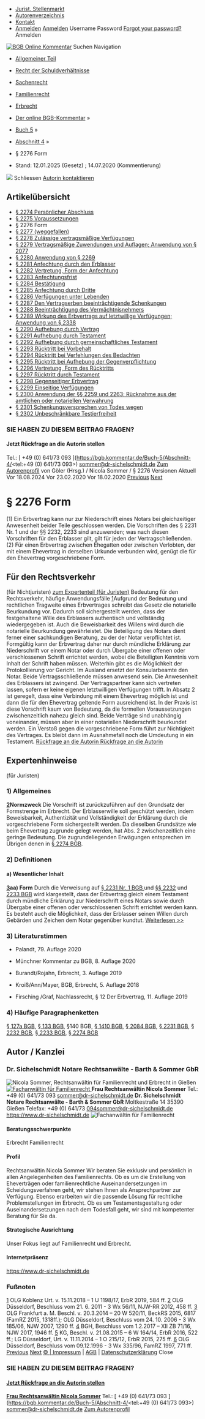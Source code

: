   * [Jurist. Stellenmarkt](https://bgb.kommentar.de/Buch-5/Abschnitt-4/</job-board> "Jurist. Stellenmarkt")
  * [Autorenverzeichnis](https://bgb.kommentar.de/Buch-5/Abschnitt-4/</Autorenverzeichnis> "Autorenverzeichnis")
  * [Kontakt](https://bgb.kommentar.de/Buch-5/Abschnitt-4/</Kontakt>)
  * [Anmelden](https://bgb.kommentar.de/Buch-5/Abschnitt-4/<#login> "show login form") [Anmelden](https://bgb.kommentar.de/Buch-5/Abschnitt-4/<#> "hide login form") Username Password
[Forgot your password?](https://bgb.kommentar.de/Buch-5/Abschnitt-4/</user/forgotpassword>) Anmelden 


[![BGB Online Kommentar](https://bgb.kommentar.de/extension/bgb/design/bgb/images/logo.png)](https://bgb.kommentar.de/Buch-5/Abschnitt-4/</> "BGB Online Kommentar")
Suchen
Navigation
  * [Allgemeiner Teil](https://bgb.kommentar.de/Buch-5/Abschnitt-4/</Buch-1>)
  * [Recht der Schuldverhältnisse](https://bgb.kommentar.de/Buch-5/Abschnitt-4/</Buch-2>)
  * [Sachenrecht](https://bgb.kommentar.de/Buch-5/Abschnitt-4/</Buch-3>)
  * [Familienrecht](https://bgb.kommentar.de/Buch-5/Abschnitt-4/</Buch-4>)
  * [Erbrecht](https://bgb.kommentar.de/Buch-5/Abschnitt-4/</Buch-5>)


  * [Der online BGB-Kommentar](https://bgb.kommentar.de/Buch-5/Abschnitt-4/</>) »
  * [Buch 5](https://bgb.kommentar.de/Buch-5/Abschnitt-4/</Buch-5>) »
  * [Abschnitt 4](https://bgb.kommentar.de/Buch-5/Abschnitt-4/</Buch-5/Abschnitt-4>) »
  * § 2276 Form 
  * Stand: 12.01.2025 (Gesetz) ; 14.07.2020 (Kommentierung) 


![](https://vg01.met.vgwort.de/na/1c9909529ead4f509072c06d9081a7d5)
Schliessen 
[ Autorin kontaktieren ](https://bgb.kommentar.de/Buch-5/Abschnitt-4/<#autorKanzlei28059>)
## Artikelübersicht
  * [ § 2274 Persönlicher Abschluss ](https://bgb.kommentar.de/Buch-5/Abschnitt-4/</Buch-5/Abschnitt-4/Persoenlicher-Abschluss>)
  * [ § 2275 Voraussetzungen ](https://bgb.kommentar.de/Buch-5/Abschnitt-4/</Buch-5/Abschnitt-4/Voraussetzungen>)
  * § 2276 Form 
  * [ § 2277 (weggefallen) ](https://bgb.kommentar.de/Buch-5/Abschnitt-4/</Buch-5/Abschnitt-4/weggefallen>)
  * [ § 2278 Zulässige vertragsmäßige Verfügungen ](https://bgb.kommentar.de/Buch-5/Abschnitt-4/</Buch-5/Abschnitt-4/Zulaessige-vertragsmaessige-Verfuegungen>)
  * [ § 2279 Vertragsmäßige Zuwendungen und Auflagen; Anwendung von § 2077 ](https://bgb.kommentar.de/Buch-5/Abschnitt-4/</Buch-5/Abschnitt-4/Vertragsmaessige-Zuwendungen-und-Auflagen-Anwendung-von-2077>)
  * [ § 2280 Anwendung von § 2269 ](https://bgb.kommentar.de/Buch-5/Abschnitt-4/</Buch-5/Abschnitt-4/Anwendung-von-2269>)
  * [ § 2281 Anfechtung durch den Erblasser ](https://bgb.kommentar.de/Buch-5/Abschnitt-4/</Buch-5/Abschnitt-4/Anfechtung-durch-den-Erblasser>)
  * [ § 2282 Vertretung, Form der Anfechtung ](https://bgb.kommentar.de/Buch-5/Abschnitt-4/</Buch-5/Abschnitt-4/Vertretung-Form-der-Anfechtung>)
  * [ § 2283 Anfechtungsfrist ](https://bgb.kommentar.de/Buch-5/Abschnitt-4/</Buch-5/Abschnitt-4/Anfechtungsfrist>)
  * [ § 2284 Bestätigung ](https://bgb.kommentar.de/Buch-5/Abschnitt-4/</Buch-5/Abschnitt-4/Bestaetigung>)
  * [ § 2285 Anfechtung durch Dritte ](https://bgb.kommentar.de/Buch-5/Abschnitt-4/</Buch-5/Abschnitt-4/Anfechtung-durch-Dritte>)
  * [ § 2286 Verfügungen unter Lebenden ](https://bgb.kommentar.de/Buch-5/Abschnitt-4/</Buch-5/Abschnitt-4/Verfuegungen-unter-Lebenden>)
  * [ § 2287 Den Vertragserben beeinträchtigende Schenkungen ](https://bgb.kommentar.de/Buch-5/Abschnitt-4/</Buch-5/Abschnitt-4/Den-Vertragserben-beeintraechtigende-Schenkungen>)
  * [ § 2288 Beeinträchtigung des Vermächtnisnehmers ](https://bgb.kommentar.de/Buch-5/Abschnitt-4/</Buch-5/Abschnitt-4/Beeintraechtigung-des-Vermaechtnisnehmers>)
  * [ § 2289 Wirkung des Erbvertrags auf letztwillige Verfügungen; Anwendung von § 2338 ](https://bgb.kommentar.de/Buch-5/Abschnitt-4/</Buch-5/Abschnitt-4/Wirkung-des-Erbvertrags-auf-letztwillige-Verfuegungen-Anwendung-von-2338>)
  * [ § 2290 Aufhebung durch Vertrag ](https://bgb.kommentar.de/Buch-5/Abschnitt-4/</Buch-5/Abschnitt-4/Aufhebung-durch-Vertrag>)
  * [ § 2291 Aufhebung durch Testament ](https://bgb.kommentar.de/Buch-5/Abschnitt-4/</Buch-5/Abschnitt-4/Aufhebung-durch-Testament>)
  * [ § 2292 Aufhebung durch gemeinschaftliches Testament ](https://bgb.kommentar.de/Buch-5/Abschnitt-4/</Buch-5/Abschnitt-4/Aufhebung-durch-gemeinschaftliches-Testament>)
  * [ § 2293 Rücktritt bei Vorbehalt ](https://bgb.kommentar.de/Buch-5/Abschnitt-4/</Buch-5/Abschnitt-4/Ruecktritt-bei-Vorbehalt>)
  * [ § 2294 Rücktritt bei Verfehlungen des Bedachten ](https://bgb.kommentar.de/Buch-5/Abschnitt-4/</Buch-5/Abschnitt-4/Ruecktritt-bei-Verfehlungen-des-Bedachten>)
  * [ § 2295 Rücktritt bei Aufhebung der Gegenverpflichtung ](https://bgb.kommentar.de/Buch-5/Abschnitt-4/</Buch-5/Abschnitt-4/Ruecktritt-bei-Aufhebung-der-Gegenverpflichtung>)
  * [ § 2296 Vertretung, Form des Rücktritts ](https://bgb.kommentar.de/Buch-5/Abschnitt-4/</Buch-5/Abschnitt-4/Vertretung-Form-des-Ruecktritts>)
  * [ § 2297 Rücktritt durch Testament ](https://bgb.kommentar.de/Buch-5/Abschnitt-4/</Buch-5/Abschnitt-4/Ruecktritt-durch-Testament>)
  * [ § 2298 Gegenseitiger Erbvertrag ](https://bgb.kommentar.de/Buch-5/Abschnitt-4/</Buch-5/Abschnitt-4/Gegenseitiger-Erbvertrag>)
  * [ § 2299 Einseitige Verfügungen ](https://bgb.kommentar.de/Buch-5/Abschnitt-4/</Buch-5/Abschnitt-4/Einseitige-Verfuegungen>)
  * [ § 2300 Anwendung der §§ 2259 und 2263; Rücknahme aus der amtlichen oder notariellen Verwahrung ](https://bgb.kommentar.de/Buch-5/Abschnitt-4/</Buch-5/Abschnitt-4/Anwendung-der-2259-und-2263-Ruecknahme-aus-der-amtlichen-oder-notariellen-Verwahrung>)
  * [ § 2301 Schenkungsversprechen von Todes wegen ](https://bgb.kommentar.de/Buch-5/Abschnitt-4/</Buch-5/Abschnitt-4/Schenkungsversprechen-von-Todes-wegen>)
  * [ § 2302 Unbeschränkbare Testierfreiheit ](https://bgb.kommentar.de/Buch-5/Abschnitt-4/</Buch-5/Abschnitt-4/Unbeschraenkbare-Testierfreiheit>)


### SIE HABEN ZU DIESEM BEITRAG FRAGEN?
####  Jetzt Rückfrage an die Autorin stellen 
Tel.: [ +49 (0) 641/73 093 ](https://bgb.kommentar.de/Buch-5/Abschnitt-4/<tel:+49 \(0\) 641/73 093>) sommer@dr-sichelschmidt.de [Zum Autorenprofil](https://bgb.kommentar.de/Buch-5/Abschnitt-4/<#autorKanzlei28059>)
von Göler (Hrsg.) /  Nicola Sommer / § 2276 
Versionen  Aktuell Vor 18.08.2024 Vor 23.02.2020 Vor 18.02.2020
[Previous](https://bgb.kommentar.de/Buch-5/Abschnitt-4/</Buch-5/Abschnitt-4/Voraussetzungen> "§ 2275 Voraussetzungen") [Next](https://bgb.kommentar.de/Buch-5/Abschnitt-4/</Buch-5/Abschnitt-4/weggefallen> "§ 2277 \(weggefallen\)")
# § 2276 Form
(1) Ein Erbvertrag kann nur zur Niederschrift eines Notars bei gleichzeitiger Anwesenheit beider Teile geschlossen werden. Die Vorschriften des § 2231 Nr. 1 und der §§ 2232, 2233 sind anzuwenden; was nach diesen Vorschriften für den Erblasser gilt, gilt für jeden der Vertragschließenden.
(2) Für einen Erbvertrag zwischen Ehegatten oder zwischen Verlobten, der mit einem Ehevertrag in derselben Urkunde verbunden wird, genügt die für den Ehevertrag vorgeschriebene Form.
## Für den Rechtsverkehr 
(für Nichtjuristen)
[zum Expertenteil (für Juristen)](https://bgb.kommentar.de/Buch-5/Abschnitt-4/<#expertenhinweise>)
Bedeutung für den Rechtsverkehr, häufige Anwendungsfälle
[1](https://bgb.kommentar.de/Buch-5/Abschnitt-4/<https:/bgb.kommentar.de/Buch-5/Abschnitt-4/Form#1>)Aufgrund der Bedeutung und rechtlichen Tragweite eines Erbvertrages schreibt das Gesetz die notarielle Beurkundung vor. Dadurch soll sichergestellt werden, dass der festgehaltene Wille des Erblassers authentisch und vollständig wiedergegeben ist. Auch die Beweisbarkeit des Willens wird durch die notarielle Beurkundung gewährleistet. Die Beteiligung des Notars dient ferner einer sachkundigen Beratung, zu der der Notar verpflichtet ist.
Formgültig kann der Erbvertrag daher nur durch mündliche Erklärung zur Niederschrift vor einem Notar oder durch Übergabe einer offenen oder verschlossenen Schrift errichtet werden, wobei die Beteiligten Kenntnis vom Inhalt der Schrift haben müssen. Weiterhin gibt es die Möglichkeit der Protokollierung vor Gericht. Im Ausland ersetzt der Konsularbeamte den Notar.
Beide Vertragsschließende müssen anwesend sein. Die Anwesenheit des Erblassers ist zwingend. Der Vertragspartner kann sich vertreten lassen, sofern er keine eigenen letztwilligen Verfügungen trifft.
In Absatz 2 ist geregelt, dass eine Verbindung mit einem Ehevertrag möglich ist und dann die für den Ehevertrag geltende Form ausreichend ist. In der Praxis ist diese Vorschrift kaum von Bedeutung, da die formellen Voraussetzungen zwischenzeitlich nahezu gleich sind. Beide Verträge sind unabhängig voneinander, müssen aber in einer notariellen Niederschrift beurkundet werden.
Ein Verstoß gegen die vorgeschriebene Form führt zur Nichtigkeit des Vertrages. Es bleibt dann im Ausnahmefall noch die Umdeutung in ein Testament.
[ Rückfrage an die Autorin ](https://bgb.kommentar.de/Buch-5/Abschnitt-4/<#autorKanzlei28059>) [ Rückfrage an die Autorin ](https://bgb.kommentar.de/Buch-5/Abschnitt-4/<#autorKanzlei28059>)
## Expertenhinweise
(für Juristen)
### 1) Allgemeines
**[2](https://bgb.kommentar.de/Buch-5/Abschnitt-4/<https:/bgb.kommentar.de/Buch-5/Abschnitt-4/Form/Allgemeines#2>)Normzweck**
Die Vorschrift ist zurückzuführen auf den Grundsatz der Formstrenge im Erbrecht. Der Erblasserwille soll geschützt werden, indem Beweisbarkeit, Authentizität und Vollständigkeit der Erklärung durch die vorgeschriebene Form sichergestellt werden.
Da dieselben Grundsätze wie beim Ehevertrag zugrunde gelegt werden, hat Abs. 2 zwischenzeitlich eine geringe Bedeutung.
Die zugrundeliegenden Erwägungen entsprechen im Übrigen denen in [§ 2274 BGB](https://bgb.kommentar.de/Buch-5/Abschnitt-4/<https:/bgb.kommentar.de/Buch-5/Abschnitt-4/Persoenlicher-Abschluss>).
### 2) Definitionen
[](https://bgb.kommentar.de/Buch-5/Abschnitt-4/<https:/bgb.kommentar.de/Buch-5/Abschnitt-4/Form/Definitionen#eztoc165233_0_0_10>)
#### a) Wesentlicher Inhalt
**[3](https://bgb.kommentar.de/Buch-5/Abschnitt-4/<https:/bgb.kommentar.de/Buch-5/Abschnitt-4/Form/Definitionen#3>)aa) Form**
Durch die Verweisung auf [§ 2231 Nr. 1 BGB ](https://bgb.kommentar.de/Buch-5/Abschnitt-4/<https:/bgb.kommentar.de/Buch-5/Abschnitt-3/Titel-7/Ordentliche-Testamente?search=2231>)und [§§ 2232](https://bgb.kommentar.de/Buch-5/Abschnitt-4/<https:/bgb.kommentar.de/Buch-5/Abschnitt-3/Titel-7/Oeffentliches-Testament>) und [2233 BGB](https://bgb.kommentar.de/Buch-5/Abschnitt-4/<https:/bgb.kommentar.de/Buch-5/Abschnitt-3/Titel-7/Sonderfaelle>) wird klargestellt, dass der Erbvertrag gleich einem Testament durch mündliche Erklärung zur Niederschrift eines Notars sowie durch Übergabe einer offenen oder verschlossenen Schrift errichtet werden kann. Es besteht auch die Möglichkeit, dass der Erblasser seinen Willen durch Gebärden und Zeichen dem Notar gegenüber kundtut.
[Weiterlesen >> ](https://bgb.kommentar.de/Buch-5/Abschnitt-4/</Buch-5/Abschnitt-4/Form/Definitionen>)
### 3) Literaturstimmen
  * Palandt, 79. Auflage 2020 


  * Münchner Kommentar zu BGB, 8. Auflage 2020 


  * Burandt/Rojahn, Erbrecht, 3. Auflage 2019 


  * Kroiß/Ann/Mayer, BGB, Erbrecht, 5. Auflage 2018 


  * Firsching /Graf, Nachlassrecht, § 12 Der Erbvertrag, 11. Auflage 2019


### 4) Häufige Paragraphenketten
[§ 127a BGB](https://bgb.kommentar.de/Buch-5/Abschnitt-4/</Buch-1/Abschnitt-3/Titel-2/Gerichtlicher-Vergleich>), [§ 133 BGB](https://bgb.kommentar.de/Buch-5/Abschnitt-4/</Buch-1/Abschnitt-3/Titel-2/Auslegung-einer-Willenserklaerung>), §140 BGB, [§ 1410 BGB](https://bgb.kommentar.de/Buch-5/Abschnitt-4/</Buch-4/Abschnitt-1/Titel-6/Untertitel-2/Kapitel-1/Form>), [§ 2084 BGB](https://bgb.kommentar.de/Buch-5/Abschnitt-4/</Buch-5/Abschnitt-3/Titel-1/Auslegung-zugunsten-der-Wirksamkeit>), [§ 2231 BGB](https://bgb.kommentar.de/Buch-5/Abschnitt-4/</Buch-5/Abschnitt-3/Titel-7/Ordentliche-Testamente>), [§ 2232 BGB](https://bgb.kommentar.de/Buch-5/Abschnitt-4/</Buch-5/Abschnitt-3/Titel-7/Oeffentliches-Testament>), [§ 2233 BGB](https://bgb.kommentar.de/Buch-5/Abschnitt-4/</Buch-5/Abschnitt-3/Titel-7/Sonderfaelle>), [§ 2274 BGB](https://bgb.kommentar.de/Buch-5/Abschnitt-4/</Buch-5/Abschnitt-4/Persoenlicher-Abschluss>)
## Autor / Kanzlei
### Dr. Sichelschmidt Notare Rechtsanwälte - Barth & Sommer GbR
![Nicola Sommer, Rechtsanwältin für Familienrecht und Erbrecht in Gießen](https://bgb.kommentar.de/var/bgb_online/storage/images/users/author/nicola-sommer/434010-7-ger-DE/Nicola-Sommer_profilelogo.jpg)
[ ![Fachanwältin für Familienrecht](https://bgb.kommentar.de/var/bgb_online/storage/images/companies/dr.-sichelschmidt-notare-rechtsanwaelte-barth-sommer-gbr/431138-12-ger-DE/Dr.-Sichelschmidt-Notare-Rechtsanwaelte-Barth-Sommer-GbR_large.png) ](https://bgb.kommentar.de/Buch-5/Abschnitt-4/<https:/www.dr-sichelschmidt.de>)
**Frau Rechtsanwältin Nicola Sommer** Tel.: +49 (0) 641/73 093 sommer@dr-sichelschmidt.de
**Dr. Sichelschmidt Notare Rechtsanwälte - Barth & Sommer GbR** Moltkestraße 14 35390 Gießen Telefax: +49 (0) 641/73 094sommer@dr-sichelschmidt.de
<https://www.dr-sichelschmidt.de>
![Fachanwältin für Familienrecht](https://bgb.kommentar.de/var/bgb_online/storage/images/companies/dr.-sichelschmidt-notare-rechtsanwaelte-barth-sommer-gbr/431138-12-ger-DE/Dr.-Sichelschmidt-Notare-Rechtsanwaelte-Barth-Sommer-GbR_large.png)
#### Beratungsschwerpunkte
Erbrecht Familienrecht
#### Profil
Rechtsanwältin Nicola Sommer
Wir beraten Sie exklusiv und persönlich in allen Angelegenheiten des Familienrechts. Ob es um die Erstellung von Eheverträgen oder familienrechtliche Auseinandersetzungen im Scheidungsverfahren geht, wir stehen Ihnen als Ansprechpartner zur Verfügung. Ebenso erarbeiten wir die passende Lösung für rechtliche Problemstellungen im Erbrecht. Ob es um Testamentsgestaltung oder Auseinandersetzungen nach dem Todesfall geht, wir sind mit kompetenter Beratung für Sie da.
#### Strategische Ausrichtung
Unser Fokus liegt auf Familienrecht und Erbrecht.
#### Internetpräsenz
<https://www.dr-sichelschmidt.de>
### Fußnoten
[1](https://bgb.kommentar.de/Buch-5/Abschnitt-4/</Buch-5/Abschnitt-4/Form/Definitionen#fnref:1>) OLG Koblenz Urt. v. 15.11.2018 – 1 U 1198/17, ErbR 2019, 584 ff.
[2](https://bgb.kommentar.de/Buch-5/Abschnitt-4/</Buch-5/Abschnitt-4/Form/Definitionen#fnref:2>) OLG Düsseldorf, Beschluss vom 21. 6. 2011 - 3 Wx 56/11, NJW-RR 2012, 458 ff.
[3](https://bgb.kommentar.de/Buch-5/Abschnitt-4/</Buch-5/Abschnitt-4/Form/Definitionen#fnref:3>) OLG Frankfurt a. M. Beschl. v. 20.3.2014 – 20 W 520/11, BeckRS 2015, 6817 (FamRZ 2015, 1318ff.); OLG Düsseldorf, Beschluss vom 24. 10. 2006 - 3 Wx 185/06, NJW 2007, 1290 ff.
[4](https://bgb.kommentar.de/Buch-5/Abschnitt-4/</Buch-5/Abschnitt-4/Form/Definitionen#fnref:4>) BGH, Beschluss vom 1.2.2017 – XII ZB 71/16, NJW 2017, 1946 ff.
[5](https://bgb.kommentar.de/Buch-5/Abschnitt-4/</Buch-5/Abschnitt-4/Form/Definitionen#fnref:5>) KG, Beschl. v. 21.08.2015 – 6 W 164/14, ErbR 2016, 522 ff.; LG Düsseldorf, Urt. v. 11.11.2014 – 1 O 215/12, ErbR 2015, 275 ff.
[6](https://bgb.kommentar.de/Buch-5/Abschnitt-4/</Buch-5/Abschnitt-4/Form/Definitionen#fnref:6>) OLG Düsseldorf, Beschluss vom 09.12.1996 - 3 Wx 335/96, FamRZ 1997, 771 ff.
[Previous](https://bgb.kommentar.de/Buch-5/Abschnitt-4/</Buch-5/Abschnitt-4/Voraussetzungen> "§ 2275 Voraussetzungen") [Next](https://bgb.kommentar.de/Buch-5/Abschnitt-4/</Buch-5/Abschnitt-4/weggefallen> "§ 2277 \(weggefallen\)")
[© | Impressum](https://bgb.kommentar.de/Buch-5/Abschnitt-4/</Kontakt>) | [AGB](https://bgb.kommentar.de/Buch-5/Abschnitt-4/</AGB>) | [Datenschutzerklärung](https://bgb.kommentar.de/Buch-5/Abschnitt-4/</Datenschutzerklaerung-fuer-Leser>)
Close
### SIE HABEN ZU DIESEM BEITRAG FRAGEN?
####  [ Jetzt Rückfrage an die Autorin stellen ](https://bgb.kommentar.de/Buch-5/Abschnitt-4/<#autorKanzlei28059>)
[ ](https://bgb.kommentar.de/Buch-5/Abschnitt-4/<#autorKanzlei28059>)
**[Frau Rechtsanwältin Nicola Sommer](https://bgb.kommentar.de/Buch-5/Abschnitt-4/<#autorKanzlei28059>)** Tel.: [ +49 (0) 641/73 093 ](https://bgb.kommentar.de/Buch-5/Abschnitt-4/<tel:+49 \(0\) 641/73 093>) sommer@dr-sichelschmidt.de [Zum Autorenprofil](https://bgb.kommentar.de/Buch-5/Abschnitt-4/<#autorKanzlei28059>)
